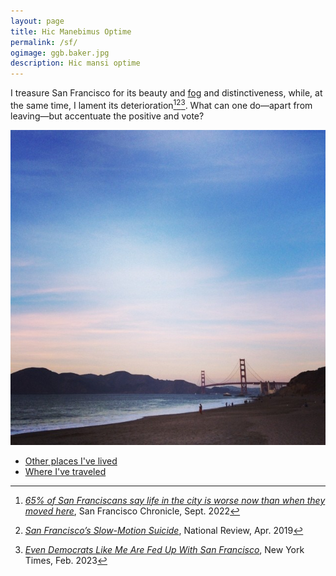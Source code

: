 ```yaml
---
layout: page
title: Hic Manebimus Optime
permalink: /sf/
ogimage: ggb.baker.jpg
description: Hic mansi optime
---
```

I treasure San Francisco for its beauty and <a href="/fog">fog</a> and distinctiveness, while, at the same time, I lament its deterioration[^1][^2][^3]. What can one do—apart from leaving—but accentuate the positive and vote?

[^1]: *<a href="https://www.sfchronicle.com/sf/article/sfnext-poll-decline-17436506.php" target="_blank">65% of San Franciscans say life in the city is worse now than when they moved here</a>*, San Francisco Chronicle, Sept. 2022

[^2]: *<a href="https://www.nationalreview.com/2019/04/san-francisco-decline-failed-government-policies/" target="_blank">San Francisco’s Slow-Motion Suicide</a>*, National Review, Apr. 2019

[^3]: *<a href="https://www.nytimes.com/2023/02/26/opinion/san-francisco-democrats-board-of-supervisors.html" target="_blank">Even Democrats Like Me Are Fed Up With San Francisco</a>*, New York Times, Feb. 2023

![Golden Gate Bridge from Baker Beach](/assets/og/ggb.baker.jpg)

- [Other places I've lived](/abodes/)
- [Where I've traveled](/travels/)